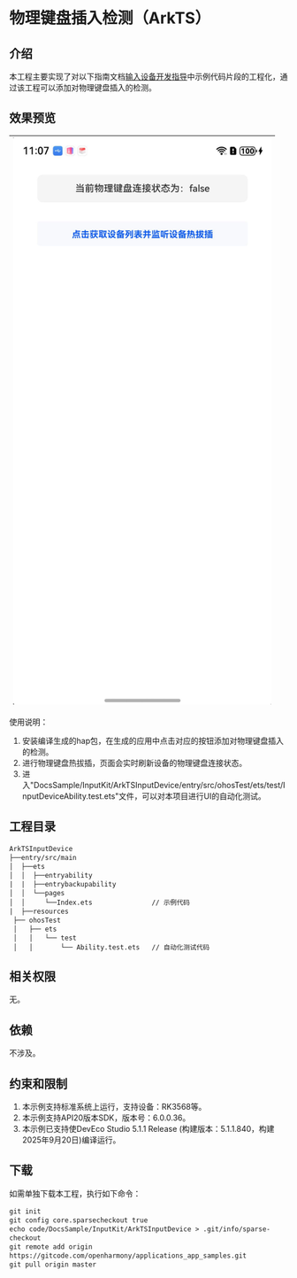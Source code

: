 # 物理键盘插入检测（ArkTS）

## 介绍

本工程主要实现了对以下指南文档[输入设备开发指导](https://gitcode.com/openharmony/docs/blob/master/zh-cn/application-dev/device/input/inputdevice-guidelines.md)中示例代码片段的工程化，通过该工程可以添加对物理键盘插入的检测。

## 效果预览

| ![](screenshot/inputDevice.png) |
|---------------------------------|

使用说明：
1. 安装编译生成的hap包，在生成的应用中点击对应的按钮添加对物理键盘插入的检测。
2. 进行物理键盘热拔插，页面会实时刷新设备的物理键盘连接状态。
3. 进入"DocsSample/InputKit/ArkTSInputDevice/entry/src/ohosTest/ets/test/InputDeviceAbility.test.ets"文件，可以对本项目进行UI的自动化测试。

## 工程目录

```
ArkTSInputDevice
├──entry/src/main
│  ├──ets
│  │  ├──entryability
|  |  ├──entrybackupability
│  │  └──pages
│  │     └──Index.ets               // 示例代码
|  ├──resources
 ├── ohosTest
 │   ├── ets
 │   │   └── test
 │   │       └── Ability.test.ets   // 自动化测试代码
```

## 相关权限

无。

## 依赖

不涉及。

## 约束和限制

1. 本示例支持标准系统上运行，支持设备：RK3568等。
2. 本示例支持API20版本SDK，版本号：6.0.0.36。
3. 本示例已支持使DevEco Studio 5.1.1 Release (构建版本：5.1.1.840，构建 2025年9月20日)编译运行。

## 下载

如需单独下载本工程，执行如下命令：

```
git init
git config core.sparsecheckout true
echo code/DocsSample/InputKit/ArkTSInputDevice > .git/info/sparse-checkout
git remote add origin https://gitcode.com/openharmony/applications_app_samples.git
git pull origin master
```

